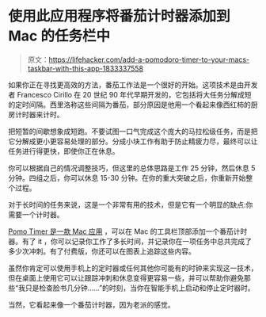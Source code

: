 # 使用此应用程序将番茄计时器添加到 Mac 的任务栏中

> 原文：<https://lifehacker.com/add-a-pomodoro-timer-to-your-macs-taskbar-with-this-app-1833337558>

如果你正在寻找更高效的方法，番茄工作法是一个很好的开始。这项技术是由开发者 Francesco Cirillo 在 20 世纪 90 年代早期开发的，它包括将大任务分解成短的定时间隔。西里洛称这些间隔为番茄，部分原因是他用一个看起来像西红柿的厨房计时器来计时。



把短暂的间歇想象成短跑。不要试图一口气完成这个庞大的马拉松级任务，而是把它分解成更小更容易处理的部分。分成小块工作有助于防止精疲力尽，最终可以让任务进行得更快，即使你正在休息。

你可以根据自己的情况调整技巧，但这里的总体思路是工作 25 分钟，然后休息 5 分钟。四组之后，你可以休息 15-30 分钟。在你的重大突破之后，你重新开始整个过程。

对于长时间的任务来说，这是一个非常有用的技术，但是它有一个明显的缺点:你需要一个计时器。

[Pomo Timer 是一款 Mac 应用](https://itunes.apple.com/us/app/pomo-timer/id1447569061?ref=producthunt) ，可以在 Mac 的工具栏顶部添加一个番茄计时器。有了 it ，你可以记录你工作了多长时间，并记录你在一项任务中总共完成了多少次冲刺。有了付费版，你还可以在图表上追踪这些内容。

虽然你肯定可以使用手机上的定时器或任何其他你可能有的时钟来实现这一技术，但在桌面上使用它可以让跟踪冲刺和休息变得更容易一些，并可以帮助你避免那些“我只是检查脸书几分钟……”的时刻，当你在智能手机上启动和停止定时器时。

当然，它看起来像一个番茄计时器，因为老派的感觉。